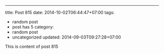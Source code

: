 ---
title: Post 815
date: 2014-10-02T06:44:47+07:00
tags:
  - random post
  - post has 5
category:
  - random post
  - uncategorized
updated: 2014-09-03T09:27:28+07:00

This is content of post 815